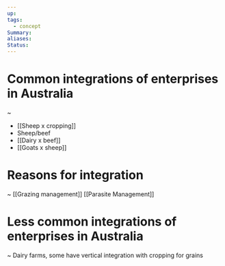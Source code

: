 ```yaml
---
up: 
tags:
  - concept
Summary: 
aliases: 
Status:
---
```

# Common integrations of enterprises in Australia
~
- [[Sheep x cropping]]
- Sheep/beef
- [[Dairy x beef]]
- [[Goats x sheep]]

# Reasons for integration
~
[[Grazing management]]
[[Parasite Management]]
# Less common integrations of enterprises in Australia
~
Dairy farms, some have vertical integration with cropping for grains